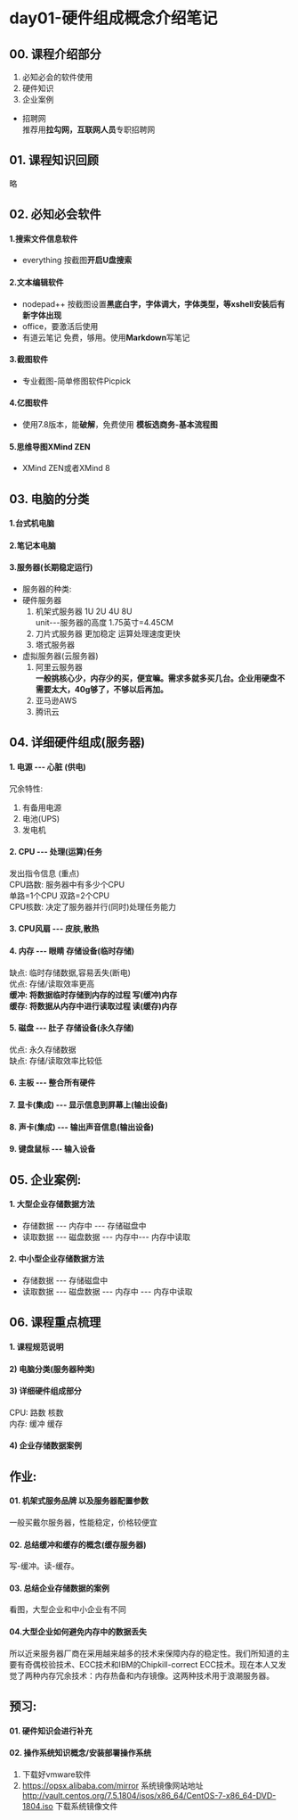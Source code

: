 
# day01-硬件组成概念介绍笔记


## 00. 课程介绍部分
1. 必知必会的软件使用
2. 硬件知识
3. 企业案例
- 招聘网  
推荐用**拉勾网，互联网人员**专职招聘网

## 01. 课程知识回顾
   略 
   
## 02. 必知必会软件
#### 1.搜索文件信息软件   
- everything    按截图**开启U盘搜索**
#### 2.文本编辑软件     
- nodepad++  按截图设置**黑底白字，字体调大，字体类型，等xshell安装后有新字体出现**
- office，要激活后使用  
- 有道云笔记  免费，够用。使用**Markdown**写笔记
#### 3.截图软件  
- 专业截图-简单修图软件Picpick
#### 4.亿图软件         
- 使用7.8版本，能**破解**，免费使用
**模板选商务-基本流程图**
#### 5.思维导图XMind ZEN  
- XMind ZEN或者XMind 8

## 03. 电脑的分类  
#### 1.台式机电脑  
#### 2.笔记本电脑  
#### 3.服务器(长期稳定运行)
- 服务器的种类:
- 硬件服务器
	1) 机架式服务器  1U 2U 4U 8U  
	   unit---服务器的高度 1.75英寸=4.45CM
	2) 刀片式服务器  更加稳定 运算处理速度更快
	3) 塔式服务器  
- 虚拟服务器(云服务器)	
	1) 阿里云服务器  
**一般挑核心少，内存少的买，便宜嘛。需求多就多买几台。企业用硬盘不需要太大，40g够了，不够以后再加。**
    2) 亚马逊AWS
    3) 腾讯云	

## 04. 详细硬件组成(服务器)
#### 1. 电源  	--- 心脏 (供电)  
冗余特性: 
1. 有备用电源  
2. 电池(UPS)  
3. 发电机
#### 2. CPU   	--- 处理(运算)任务   
发出指令信息 (重点)  
	   CPU路数: 服务器中有多少个CPU   
 单路=1个CPU   双路=2个CPU  
	   CPU核数: 决定了服务器并行(同时)处理任务能力
#### 3. CPU风扇 	--- 皮肤,散热
#### 4. 内存     --- 眼睛 存储设备(临时存储)  
缺点: 临时存储数据,容易丢失(断电)  
优点: 存储/读取效率更高  
**缓冲: 将数据临时存储到内存的过程  写(缓冲)内存  
缓存: 将数据从内存中进行读取过程  读(缓存)内存**  
#### 5. 磁盘     --- 肚子 存储设备(永久存储)    
优点: 永久存储数据  
缺点: 存储/读取效率比较低  
#### 6. 主板     --- 整合所有硬件  
#### 7. 显卡(集成)   --- 显示信息到屏幕上(输出设备)  
#### 8. 声卡(集成)   --- 输出声音信息(输出设备)  
#### 9. 键盘鼠标     --- 输入设备  

## 05. 企业案例:
#### 1. 大型企业存储数据方法    
- 存储数据 --- 内存中 --- 存储磁盘中    
- 读取数据 --- 磁盘数据 --- 内存中--- 内存中读取    
#### 2. 中小型企业存储数据方法    
- 存储数据 --- 存储磁盘中   
- 读取数据 --- 磁盘数据 --- 内存中    --- 内存中读取

## 06. 课程重点梳理
#### 1. 课程规范说明  
#### 2) 电脑分类(服务器种类)   
#### 3) 详细硬件组成部分  
CPU: 路数 核数  
内存: 缓冲 缓存    
#### 4) 企业存储数据案例

## 作业:
#### 01. 机架式服务品牌 以及服务器配置参数  
一般买戴尔服务器，性能稳定，价格较便宜
#### 02. 总结缓冲和缓存的概念(缓存服务器)  
写-缓冲。读-缓存。
#### 03. 总结企业存储数据的案例  
看图，大型企业和中小企业有不同  
#### 04.大型企业如何避免内存中的数据丢失  
所以近来服务器厂商在采用越来越多的技术来保障内存的稳定性。我们所知道的主要有奇偶校验技术、ECC技术和IBM的Chipkill-correct ECC技术。现在本人又发觉了两种内存冗余技术：内存热备和内存镜像。这两种技术用于浪潮服务器。

## 预习:
#### 01. 硬件知识会进行补充
#### 02. 操作系统知识概念/安装部署操作系统	
1) 下载好vmware软件
2) https://opsx.alibaba.com/mirror  系统镜像网站地址
	   http://vault.centos.org/7.5.1804/isos/x86_64/CentOS-7-x86_64-DVD-1804.iso  下载系统镜像文件
